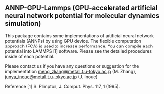 ## ANNP-GPU-Lammps (GPU-accelerated artificial neural network potential for molecular dynamics simulation)

This package contains some implementations of artificial neural network potentials (ANNPs) by using GPU device. The flexible computation approach (FCA) is used to increase performance. You can compile each potential into LAMMPS [1] software. Please see the detailed procedures inside of each potential. 

Please contact us if you have any questions or suggestion for the implementation
 meng_zhang@metall.t.u-tokyo.ac.jp (M. Zhang), junya_inoue@metall.t.u-tokyo.ac.jp (J. Inoue) 

Reference
[1] S. Plimpton, J. Comput. Phys. 117, 1 (1995).
